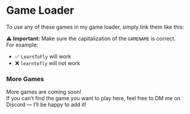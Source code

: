 # Game Loader

To use any of these games in my game loader, simply link them like this:


⚠️ **Important:** Make sure the capitalization of the `GAMENAME` is correct.  
For example:  
- ✅ `LearnToFly` will work  
- ❌ `learntofly` will not work  


### More Games
More games are coming soon!  
If you can’t find the game you want to play here, feel free to DM me on Discord — I’ll be happy to add it!

